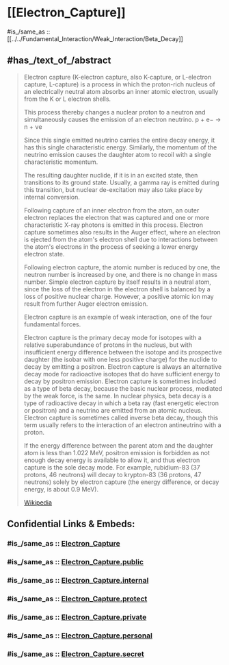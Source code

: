 
# [[Electron_Capture]] 

#is_/same_as :: [[../../Fundamental_Interaction/Weak_Interaction/Beta_Decay]] 

## #has_/text_of_/abstract 

> Electron capture (K-electron capture, also K-capture, or L-electron capture, L-capture) 
> is a process in which the proton-rich nucleus of an electrically neutral atom 
> absorbs an inner atomic electron, usually from the K or L electron shells. 
> 
> This process thereby changes a nuclear proton to a neutron 
> and simultaneously causes the emission of an electron neutrino.
>  p   +   e−     →     n   +  νe 
> 
> Since this single emitted neutrino carries the entire decay energy, 
> it has this single characteristic energy. 
> Similarly, the momentum of the neutrino emission 
> causes the daughter atom to recoil with a single characteristic momentum.
>
> The resulting daughter nuclide, if it is in an excited state, then transitions to its ground state. 
> Usually, a gamma ray is emitted during this transition, 
> but nuclear de-excitation may also take place by internal conversion.
>
> Following capture of an inner electron from the atom, an outer electron replaces the electron that was captured and one or more characteristic X-ray photons is emitted in this process. Electron capture sometimes also results in the Auger effect, where an electron is ejected from the atom's electron shell due to interactions between the atom's electrons in the process of seeking a lower energy electron state.
>
> Following electron capture, the atomic number is reduced by one, the neutron number is increased by one, and there is no change in mass number. Simple electron capture by itself results in a neutral atom, since the loss of the electron in the electron shell is balanced by a loss of positive nuclear charge. However, a positive atomic ion may result from further Auger electron emission.
>
> Electron capture is an example of weak interaction, one of the four fundamental forces.
>
> Electron capture is the primary decay mode for isotopes with a relative superabundance of protons in the nucleus, but with insufficient energy difference between the isotope and its prospective daughter (the isobar with one less positive charge) for the nuclide to decay by emitting a positron. Electron capture is always an alternative decay mode for radioactive isotopes that do have sufficient energy to decay by positron emission. Electron capture is sometimes included as a type of beta decay, because the basic nuclear process, mediated by the weak force, is the same. In nuclear physics, beta decay is a type of radioactive decay in which a beta ray (fast energetic electron or positron) and a neutrino are emitted from an atomic nucleus. Electron capture is sometimes called inverse beta decay, though this term usually refers to the interaction of an electron antineutrino with a proton.
>
> If the energy difference between the parent atom and the daughter atom is less than 1.022 MeV, positron emission is forbidden as not enough decay energy is available to allow it, and thus electron capture is the sole decay mode. For example, rubidium-83 (37 protons, 46 neutrons) will decay to krypton-83 (36 protons, 47 neutrons) solely by electron capture (the energy difference, or decay energy, is about 0.9 MeV).
>
> [Wikipedia](https://en.wikipedia.org/wiki/Electron%20capture) 


## Confidential Links & Embeds: 

### #is_/same_as :: [Electron_Capture](/_Standards/Science/Physics/Quantum_Mechanics/Fundamental_Interaction/Electron_Capture.md) 

### #is_/same_as :: [Electron_Capture.public](/_public/Science/Physics/Quantum_Mechanics/Fundamental_Interaction/Electron_Capture.public.md) 

### #is_/same_as :: [Electron_Capture.internal](/_internal/Science/Physics/Quantum_Mechanics/Fundamental_Interaction/Electron_Capture.internal.md) 

### #is_/same_as :: [Electron_Capture.protect](/_protect/Science/Physics/Quantum_Mechanics/Fundamental_Interaction/Electron_Capture.protect.md) 

### #is_/same_as :: [Electron_Capture.private](/_private/Science/Physics/Quantum_Mechanics/Fundamental_Interaction/Electron_Capture.private.md) 

### #is_/same_as :: [Electron_Capture.personal](/_personal/Science/Physics/Quantum_Mechanics/Fundamental_Interaction/Electron_Capture.personal.md) 

### #is_/same_as :: [Electron_Capture.secret](/_secret/Science/Physics/Quantum_Mechanics/Fundamental_Interaction/Electron_Capture.secret.md)

